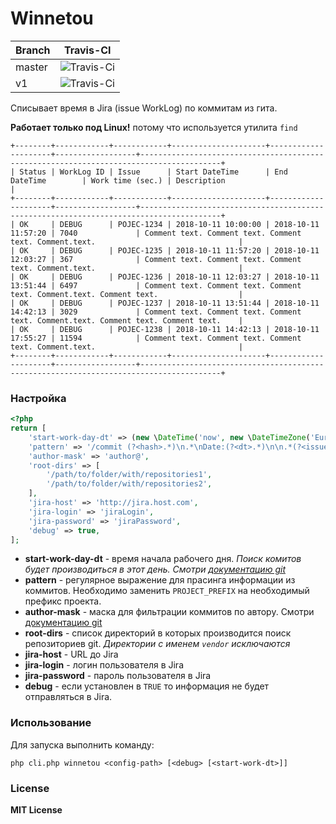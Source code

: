 # Winnetou 

Branch | Travis-CI
------ | -------------
master | ![Travis-Ci](https://travis-ci.org/iPrior/winnetou.svg?branch=master)
v1     | ![Travis-Ci](https://travis-ci.org/iPrior/winnetou.svg?branch=v1)

Списывает время в Jira (issue WorkLog) по коммитам из гита.

**Работает только под Linux!** потому что используется утилита `find`

```text
+--------+------------+------------+---------------------+---------------------+------------------+----------------------------------------------------------------------------------------+
| Status | WorkLog ID | Issue      | Start DateTime      | End DateTime        | Work time (sec.) | Description                                                                            |
+--------+------------+------------+---------------------+---------------------+------------------+----------------------------------------------------------------------------------------+
| OK     | DEBUG      | POJEC-1234 | 2018-10-11 10:00:00 | 2018-10-11 11:57:20 | 7040             | Comment text. Comment text. Comment text. Comment.text.                                |
| OK     | DEBUG      | POJEC-1235 | 2018-10-11 11:57:20 | 2018-10-11 12:03:27 | 367              | Comment text. Comment text. Comment text. Comment.text.                                |
| OK     | DEBUG      | POJEC-1236 | 2018-10-11 12:03:27 | 2018-10-11 13:51:44 | 6497             | Comment text. Comment text. Comment text. Comment.text. Comment text.                  |
| OK     | DEBUG      | POJEC-1237 | 2018-10-11 13:51:44 | 2018-10-11 14:42:13 | 3029             | Comment text. Comment text. Comment text. Comment.text. Comment text. Comment text.    |
| OK     | DEBUG      | POJEC-1238 | 2018-10-11 14:42:13 | 2018-10-11 17:55:27 | 11594            | Comment text. Comment text. Comment text. Comment.text.                                |
+--------+------------+------------+---------------------+---------------------+------------------+----------------------------------------------------------------------------------------+

```

### Настройка

```php
<?php
return [
    'start-work-day-dt' => (new \DateTime('now', new \DateTimeZone('Europe/Moscow')))->setTime(10, 0, 0),
    'pattern' => '/commit (?<hash>.*)\n.*\nDate:(?<dt>.*)\n\n.*(?<issue>PROJECT_PREFIX-\d{1,}) (?<comment>.*)\n/mu',
    'author-mask' => 'author@',
    'root-dirs' => [
        '/path/to/folder/with/repositories1',
        '/path/to/folder/with/repositories2',
    ],
    'jira-host' => 'http://jira.host.com',
    'jira-login' => 'jiraLogin',
    'jira-password' => 'jiraPassword',
    'debug' => true,
];
```

* **start-work-day-dt** - время начала рабочего дня. *Поиск комитов будет производиться в этот день. Смотри [документацию git](https://git-scm.com/docs/git-log#git-log---afterltdategt)*
* **pattern** - регулярное выражение для прасинга информации из коммитов. Необходимо заменить `PROJECT_PREFIX` на необходимый префикс проекта.
* **author-mask** - маска для фильтрации коммитов по автору. Смотри [документацию git](https://git-scm.com/docs/git-log#git-log---authorltpatterngt)
* **root-dirs** - список директорий в которых производится поиск репозиториев git. *Директории с именем `vendor` исключаются*
* **jira-host** - URL до Jira
* **jira-login** - логин пользователя в Jira
* **jira-password** - пароль пользователя в Jira
* **debug** - если установлен в `TRUE` то информация не будет отправляться в Jira.

### Использование

Для запуска выполнить команду:

`php cli.php winnetou <config-path> [<debug> [<start-work-dt>]]`


### License

**MIT License**
